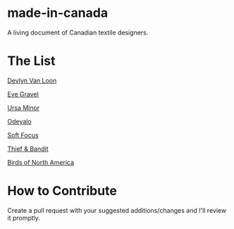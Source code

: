 # made-in-canada

A living document of Canadian textile designers.

# The List

[Devlyn Van Loon](https://www.devlynvanloon.com)

[Eve Gravel](https://evegravel.com)

[Ursa Minor](https://ursaminorstudio.com/)

[Odeyalo](https://odeyaloclothing.com/)

[Soft Focus](https://insoftfocus.com/)

[Thief & Bandit](https://thiefandbandit.com/)

[Birds of North America](https://birdsofnorthamerica.com/)

# How to Contribute

Create a pull request with your suggested additions/changes and I'll review it promptly.





